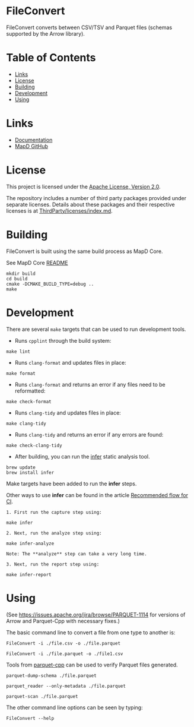 FileConvert
===========

FileConvert converts between CSV/TSV and Parquet files (schemas supported by the Arrow library).

# Table of Contents

- [Links](#links)
- [License](#license)
- [Building](#building)
- [Development](#development)
- [Using](#using)

# Links

- [Documentation](https://www.mapd.com/docs/)
- [MapD GitHub](https://github.com/mapd/)

# License

This project is licensed under the [Apache License, Version 2.0](https://www.apache.org/licenses/LICENSE-2.0).

The repository includes a number of third party packages provided under separate licenses. Details about these packages and their respective licenses is at [ThirdParty/licenses/index.md](ThirdParty/licenses/index.md).

# Building

FileConvert is built using the same build process as MapD Core.

See MapD Core [README](https://github.com/mapd/mapd-core/blob/master/README.md)

```
mkdir build
cd build
cmake -DCMAKE_BUILD_TYPE=debug ..
make
```

# Development

There are several `make` targets that can be used to run development tools.

* Runs `cpplint` through the build system:

```
make lint
```

* Runs `clang-format` and updates files in place:

```
make format
```

* Runs `clang-format` and returns an error if any files need to be reformatted:

```
make check-format
```

* Runs `clang-tidy` and updates files in place:

```
make clang-tidy
```

* Runs `clang-tidy` and returns an error if any errors are found:

```
make check-clang-tidy
```

* After building, you can run the [infer](http://fbinfer.com/docs/getting-started.html) static analysis tool.

```
brew update
brew install infer
```

Make targets have been added to run the **infer** steps.

Other ways to use **infer** can be found in the article [Recommended flow for CI](http://fbinfer.com/docs/steps-for-ci.html).


    1. First run the capture step using:

    make infer

    2. Next, run the analyze step using:

    make infer-analyze

    Note: The **analyze** step can take a very long time.

    3. Next, run the report step using:

    make infer-report


# Using

(See https://issues.apache.org/jira/browse/PARQUET-1114 for versions of Arrow and Parquet-Cpp with necessary fixes.)

The basic command line to convert a file from one type to another is:

```
FileConvert -i ./file.csv -o ./file.parquet

FileConvert -i ./file.parquet -o ./file1.csv
```

Tools from [parquet-cpp](https://github.com/apache/parquet-cpp) can be used to verify Parquet files generated.

```
parquet-dump-schema ./file.parquet

parquet_reader --only-metadata ./file.parquet

parquet-scan ./file.parquet
```

The other command line options can be seen by typing:

```
FileConvert --help
```
